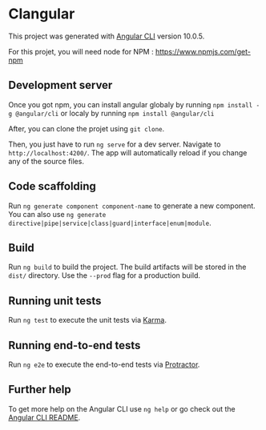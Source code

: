 # Clangular

This project was generated with [Angular CLI](https://github.com/angular/angular-cli) version 10.0.5.

For this projet, you will need node for NPM : https://www.npmjs.com/get-npm

## Development server

Once you got npm, you can install angular globaly by running `npm install -g @angular/cli` or localy by running `npm install @angular/cli`

After, you can clone the projet using `git clone`.

Then, you just have to run `ng serve` for a dev server. Navigate to `http://localhost:4200/`. The app will automatically reload if you change any of the source files.

## Code scaffolding

Run `ng generate component component-name` to generate a new component. You can also use `ng generate directive|pipe|service|class|guard|interface|enum|module`.

## Build

Run `ng build` to build the project. The build artifacts will be stored in the `dist/` directory. Use the `--prod` flag for a production build.

## Running unit tests

Run `ng test` to execute the unit tests via [Karma](https://karma-runner.github.io).

## Running end-to-end tests

Run `ng e2e` to execute the end-to-end tests via [Protractor](http://www.protractortest.org/).

## Further help

To get more help on the Angular CLI use `ng help` or go check out the [Angular CLI README](https://github.com/angular/angular-cli/blob/master/README.md).
